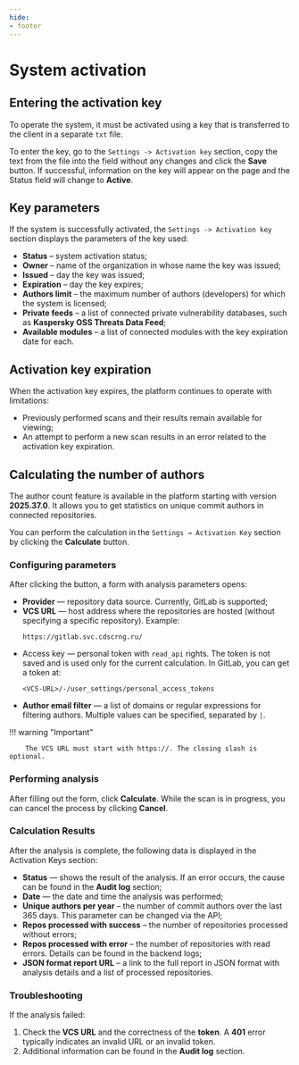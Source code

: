 ```yaml
---
hide:
- footer
---
```

# System activation

## Entering the activation key

To operate the system, it must be activated using a key that is transferred to the client in a separate `txt` file.

To enter the key, go to the `Settings -> Activation key` section, copy the text from the file into the field without any changes and click the **Save** button. If successful, information on the key will appear on the page and the Status field will change to **Active**.

## Key parameters

If the system is successfully activated, the `Settings -> Activation key` section displays the parameters of the key used:

- **Status** – system activation status;
- **Owner** – name of the organization in whose name the key was issued;
- **Issued** – day the key was issued;
- **Expiration** – day the key expires;
- **Authors limit** – the maximum number of authors (developers) for which the system is licensed;
- **Private feeds** – a list of connected private vulnerability databases, such as **Kaspersky OSS Threats Data Feed**;
- **Available modules** – a list of connected modules with the key expiration date for each.

## Activation key expiration

When the activation key expires, the platform continues to operate with limitations:

- Previously performed scans and their results remain available for viewing;
- An attempt to perform a new scan results in an error related to the activation key expiration.

## Calculating the number of authors

The author count feature is available in the platform starting with version **2025.37.0**. It allows you to get statistics on unique commit authors in connected repositories.

You can perform the calculation in the `Settings → Activation Key` section by clicking the **Calculate** button.

### Configuring parameters

After clicking the button, a form with analysis parameters opens:

- **Provider** — repository data source. Currently, GitLab is supported;
- **VCS URL** — host address where the repositories are hosted (without specifying a specific repository).
	Example:
	```
	https://gitlab.svc.cdscrng.ru/
	```
- Access key — personal token with `read_api` rights. The token is not saved and is used only for the current calculation.
	In GitLab, you can get a token at:
	```
	<VCS-URL>/-/user_settings/personal_access_tokens
	```
- **Author email filter** — a list of domains or regular expressions for filtering authors. Multiple values can be specified, separated by `|`.

!!! warning "Important"

		The VCS URL must start with https://. The closing slash is optional.

### Performing analysis

After filling out the form, click **Calculate**. While the scan is in progress, you can cancel the process by clicking **Cancel**.

### Calculation Results

After the analysis is complete, the following data is displayed in the Activation Keys section:

- **Status** — shows the result of the analysis. If an error occurs, the cause can be found in the **Audit log** section;
- **Date** — the date and time the analysis was performed;
- **Unique authors per year** – the number of commit authors over the last 365 days. This parameter can be changed via the API;
- **Repos processed with success** – the number of repositories processed without errors;
- **Repos processed with error** – the number of repositories with read errors. Details can be found in the backend logs;
- **JSON format report URL** – a link to the full report in JSON format with analysis details and a list of processed repositories.

### Troubleshooting

If the analysis failed:

1. Check the **VCS URL** and the correctness of the **token**. A **401** error typically indicates an invalid URL or an invalid token.
3. Additional information can be found in the **Audit log** section.
